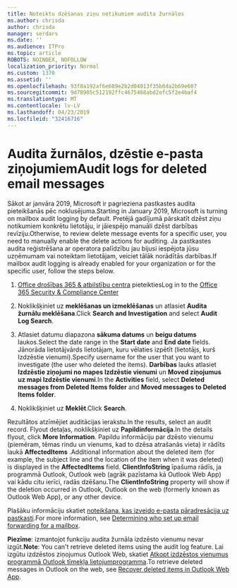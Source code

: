 ```yaml
---
title: Noteiktu dzēšanas ziņu notikumiem audita žurnālos
ms.author: chrisda
author: chrisda
manager: serdars
ms.date: ''
ms.audience: ITPro
ms.topic: article
ROBOTS: NOINDEX, NOFOLLOW
localization_priority: Normal
ms.custom: 1370
ms.assetid: ''
ms.openlocfilehash: 93f8a192af6e689e2b2d04013f35b8da2b69e607
ms.sourcegitcommit: 9d78905c512192ffc4675468abd2efc5f2e4baf4
ms.translationtype: MT
ms.contentlocale: lv-LV
ms.lasthandoff: 04/23/2019
ms.locfileid: "32416716"
---
```

# <a name="audit-logs-for-deleted-email-messages"></a><span data-ttu-id="6e927-102">Audita žurnālos, dzēstie e-pasta ziņojumiem</span><span class="sxs-lookup"><span data-stu-id="6e927-102">Audit logs for deleted email messages</span></span>

<span data-ttu-id="6e927-103">Sākot ar janvāra 2019, Microsoft ir pagrieziena pastkastes audita pieteikšanās pēc noklusējuma.</span><span class="sxs-lookup"><span data-stu-id="6e927-103">Starting in January 2019, Microsoft is turning on mailbox audit logging by default.</span></span> <span data-ttu-id="6e927-104">Pretējā gadījumā pārskatīt dzēst ziņu notikumiem konkrētu lietotāju, ir jāiespējo manuāli dzēst darbības revīziju.</span><span class="sxs-lookup"><span data-stu-id="6e927-104">Otherwise, to review delete message events for a specific user, you need to manually enable the delete actions for auditing.</span></span> <span data-ttu-id="6e927-105">Ja pastkastes audita reģistrēšana ar operatora palīdzību jau bijusi iespējota jūsu uzņēmumam vai noteiktam lietotājam, veiciet tālāk norādītās darbības.</span><span class="sxs-lookup"><span data-stu-id="6e927-105">If mailbox audit logging is already enabled for your organization or for the specific user, follow the steps below.</span></span>

1. <span data-ttu-id="6e927-106">[Office drošības 365 & atbilstību centra](https://protection.office.com/) pieteikties</span><span class="sxs-lookup"><span data-stu-id="6e927-106">Log in to the [Office 365 Security & Compliance Center](https://protection.office.com/)</span></span>

2. <span data-ttu-id="6e927-107">Noklikšķiniet uz **meklēšanas un izmeklēšanas** un atlasiet **Audita žurnālu meklēšana**.</span><span class="sxs-lookup"><span data-stu-id="6e927-107">Click **Search and Investigation** and select **Audit Log Search**.</span></span>

3. <span data-ttu-id="6e927-108">Atlasiet datumu diapazona **sākuma datums** un **beigu datums** laukos.</span><span class="sxs-lookup"><span data-stu-id="6e927-108">Select the date range in the **Start date** and **End date** fields.</span></span> <span data-ttu-id="6e927-109">Jānorāda lietotājvārds lietotājam, kuru vēlaties izpētīt (lietotājs, kurš Izdzēstie vienumi).</span><span class="sxs-lookup"><span data-stu-id="6e927-109">Specify username for the user that you want to investigate (the user who deleted the items).</span></span> <span data-ttu-id="6e927-110">**Darbības** lauks atlasiet **Izdzēstie ziņojumi no mapes Izdzēstie vienumi** un **Moved ziņojumus uz mapi Izdzēstie vienumi**.</span><span class="sxs-lookup"><span data-stu-id="6e927-110">In the **Activities** field, select **Deleted messages from Deleted Items folder** and **Moved messages to Deleted Items folder**.</span></span>

4. <span data-ttu-id="6e927-111">Noklikšķiniet uz **Meklēt**.</span><span class="sxs-lookup"><span data-stu-id="6e927-111">Click **Search**.</span></span>

<span data-ttu-id="6e927-112">Rezultātos atzīmējiet auditācijas ierakstu.</span><span class="sxs-lookup"><span data-stu-id="6e927-112">In the results, select an audit record.</span></span> <span data-ttu-id="6e927-113">Flyout detaļas, noklikšķiniet uz **Papildinformācija**.</span><span class="sxs-lookup"><span data-stu-id="6e927-113">In the details flyout, click **More Information**.</span></span> <span data-ttu-id="6e927-114">Papildu informāciju par dzēsto vienumu (piemēram, tēmas rindu un vienums, kad to dzēsa atrašanās vieta) ir rādīts laukā **AffectedItems** .</span><span class="sxs-lookup"><span data-stu-id="6e927-114">Additional information about the deleted item (for example, the subject line and the location of the item when it was deleted) is displayed in the **AffectedItems** field.</span></span> <span data-ttu-id="6e927-115">**ClientInfoString** īpašuma rādīs, ja programmā Outlook, Outlook web (agrāk pazīstama kā Outlook Web App) vai kādu citu ierīci, radās dzēšanu.</span><span class="sxs-lookup"><span data-stu-id="6e927-115">The **ClientInfoString** property will show if the deletion occurred in Outlook, Outlook on the web (formerly known as Outlook Web App), or any other device.</span></span>

<span data-ttu-id="6e927-116">Plašāku informāciju skatiet [noteikšana, kas izveido e-pasta pāradresācija uz pastkasti](https://docs.microsoft.com/office365/securitycompliance/auditing-troubleshooting-scenarios#determining-if-a-user-deleted-email-items).</span><span class="sxs-lookup"><span data-stu-id="6e927-116">For more information, see [Determining who set up email forwarding for a mailbox](https://docs.microsoft.com/office365/securitycompliance/auditing-troubleshooting-scenarios#determining-if-a-user-deleted-email-items).</span></span>

<span data-ttu-id="6e927-117">**Piezīme**: izmantojot funkciju audita žurnāla izdzēsto vienumu nevar izgūt.</span><span class="sxs-lookup"><span data-stu-id="6e927-117">**Note**: You can't retrieve deleted items using the audit log feature.</span></span> <span data-ttu-id="6e927-118">Lai izgūtu izdzēstos ziņojumus Outlook Web, skatiet [Atkopt izdzēstos vienumus programmā Outlook tīmekļa lietojumprogramma](https://support.office.com/article/C3D8FC15-EEEF-4F1C-81DF-E27964B7EDD4).</span><span class="sxs-lookup"><span data-stu-id="6e927-118">To retrieve deleted messages in Outlook on the web, see [Recover deleted items in Outlook Web App](https://support.office.com/article/C3D8FC15-EEEF-4F1C-81DF-E27964B7EDD4).</span></span>
